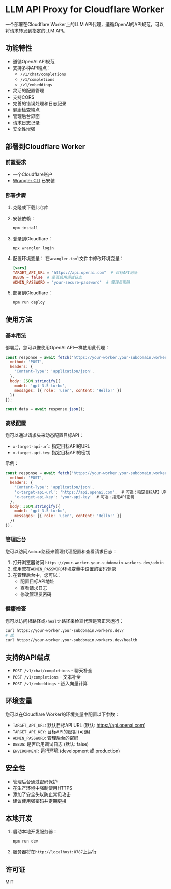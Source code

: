 # LLM API Proxy for Cloudflare Worker

一个部署在Cloudflare Worker上的LLM API代理，遵循OpenAI的API规范，可以将请求转发到指定的LLM API。

## 功能特性

- 遵循OpenAI API规范
- 支持多种API端点：
  - `/v1/chat/completions`
  - `/v1/completions`
  - `/v1/embeddings`
- 灵活的配置管理
- 支持CORS
- 完善的错误处理和日志记录
- 健康检查端点
- 管理后台界面
- 请求日志记录
- 安全性增强

## 部署到Cloudflare Worker

### 前置要求

- 一个Cloudflare账户
- [Wrangler CLI](https://developers.cloudflare.com/workers/wrangler/get-started/) 已安装

### 部署步骤

1. 克隆或下载此仓库

2. 安装依赖：
   ```bash
   npm install
   ```

3. 登录到Cloudflare：
   ```bash
   npx wrangler login
   ```

4. 配置环境变量：
   在`wrangler.toml`文件中修改环境变量：
   ```toml
   [vars]
   TARGET_API_URL = "https://api.openai.com"  # 目标API地址
   DEBUG = false  # 是否启用调试日志
   ADMIN_PASSWORD = "your-secure-password"  # 管理员密码
   ```

5. 部署到Cloudflare：
   ```bash
   npm run deploy
   ```

## 使用方法

### 基本用法

部署后，您可以像使用OpenAI API一样使用此代理：

```javascript
const response = await fetch('https://your-worker.your-subdomain.workers.dev/v1/chat/completions', {
  method: 'POST',
  headers: {
    'Content-Type': 'application/json',
  },
  body: JSON.stringify({
    model: 'gpt-3.5-turbo',
    messages: [{ role: 'user', content: 'Hello!' }]
  })
});

const data = await response.json();
```

### 高级配置

您可以通过请求头来动态配置目标API：

- `x-target-api-url`: 指定目标API的URL
- `x-target-api-key`: 指定目标API的密钥

示例：
```javascript
const response = await fetch('https://your-worker.your-subdomain.workers.dev/v1/chat/completions', {
  method: 'POST',
  headers: {
    'Content-Type': 'application/json',
    'x-target-api-url': 'https://api.openai.com',  # 可选：指定目标API URL
    'x-target-api-key': 'your-api-key'  # 可选：指定API密钥
  },
  body: JSON.stringify({
    model: 'gpt-3.5-turbo',
    messages: [{ role: 'user', content: 'Hello!' }]
  })
});
```

### 管理后台

您可以访问`/admin`路径来管理代理配置和查看请求日志：

1. 打开浏览器访问 `https://your-worker.your-subdomain.workers.dev/admin`
2. 使用您在`ADMIN_PASSWORD`环境变量中设置的密码登录
3. 在管理后台中，您可以：
   - 配置目标API地址
   - 查看请求日志
   - 修改管理员密码

### 健康检查

您可以访问根路径或`/health`路径来检查代理是否正常运行：

```bash
curl https://your-worker.your-subdomain.workers.dev/
# 或
curl https://your-worker.your-subdomain.workers.dev/health
```

## 支持的API端点

- `POST /v1/chat/completions` - 聊天补全
- `POST /v1/completions` - 文本补全
- `POST /v1/embeddings` - 嵌入向量计算

## 环境变量

您可以在Cloudflare Worker的环境变量中配置以下参数：

- `TARGET_API_URL`: 默认目标API URL (默认: https://api.openai.com)
- `TARGET_API_KEY`: 目标API的密钥 (可选)
- `ADMIN_PASSWORD`: 管理后台的密码
- `DEBUG`: 是否启用调试日志 (默认: false)
- `ENVIRONMENT`: 运行环境 (development 或 production)

## 安全性

- 管理后台通过密码保护
- 在生产环境中强制使用HTTPS
- 添加了安全头以防止常见攻击
- 建议使用强密码并定期更换

## 本地开发

1. 启动本地开发服务器：
   ```bash
   npm run dev
   ```

2. 服务器将在`http://localhost:8787`上运行

## 许可证

MIT